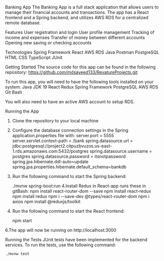Banking App
The Banking App is a full stack application that allows users to manage their financial accounts and transactions. The app has a React frontend and a Spring backend, and utilizes AWS RDS for a centralized remote database.

Features
	User registration and login
	User profile management
	Tracking of income and expenses
	Transfer of money between different accounts
	Opening new saving or checking accounts
	
Technologies
	Spring Framework
	React
	AWS RDS
	Java 
	Postman
	PostgreSQL
	HTML
	CSS
	TypeScript
	JUnit
	
Getting Started
The source code for this app can be found in the following repository: https://github.com/mdsayeed133/RevatureProjects.git

To run this app, you will need to have the following tools installed on your system:
	Java JDK 19
	React
	Redux
	Spring Framework
	PostgreSQL
	AWS RDS
	Git Bash

You will also need to have an active AWS account to setup RDS.

Running the App
1. Clone the repository to your local machine
2. Configure the database connection settings in the Spring application.properties file with:
	server.port = 5555
	server.servlet.context-path = /bank
	spring.datasource.url = jdbc:postgresql://project2.citpuzbvuzos.us-east-1.rds.amazonaws.com:5432/postgres
	spring.datasource.username = postgres
	spring.datasource.password = itsnotpassword
	spring.jpa.hibernate.ddl-auto=update
	spring.jpa.properties.hibernate.default_schema=bankdb
3. Run the following command to start the Spring backend:

	./mvnw spring-boot:run
4.Install Redux in React-app runs these in gitBash:
	npm install react-router-dom --save
	npm install react-redux
	npm install redux
	npm i --save-dev @types/react-router-dom
	npm i axios
	npm install @reduxjs/toolkit

5. Run the following command to start the React frontend:

	npm start

6.The app will now be running on http://localhost:3000

Running the Tests
JUnit tests have been implemented for the backend services. To run the tests, use the following command:

	./mvnw test
